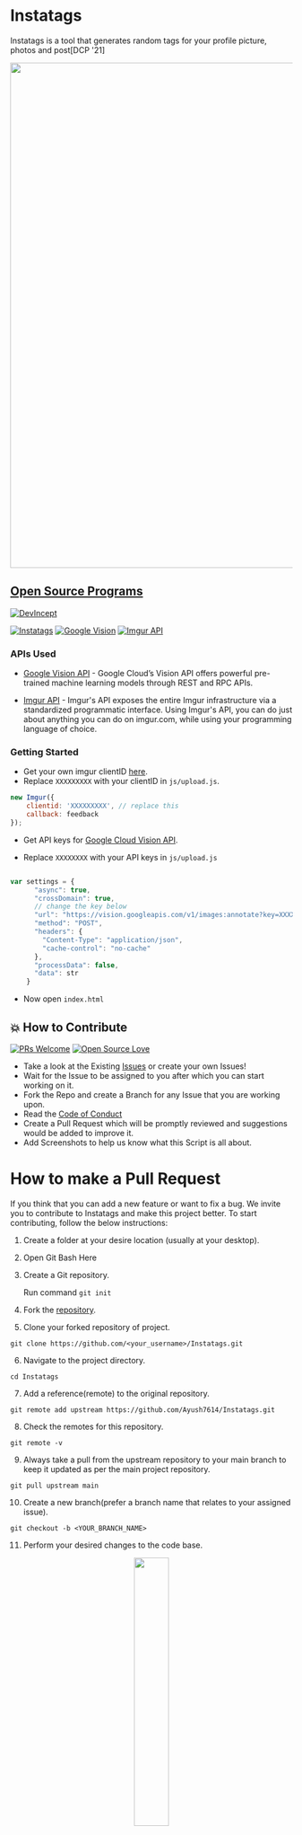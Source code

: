 # Instatags

Instatags is a tool that generates random tags for your profile picture, photos and post[DCP '21]

 <p align="center">
    <a href="https://github.com/Ayush7614"><img src="https://github.com/Ayush7614/Instatags/blob/master/instatags.png" width=1000px, height=900px 
 </a> 
</p>

## Open Source Programs 
<img src="https://github.com/Ayush7614/Instatags/blob/master/devincept.gif" alt="DevIncept" />

[![Instatags](https://img.shields.io/badge/Instatags-dodgerblue.svg?style=flat&logo=instagram&logoColor=white)](https://github.com/Ayush7614/Instatags) [![Google Vision](https://img.shields.io/badge/Vision-API-critical.svg?style=flat&logo=google&logoColor=white)](https://cloud.google.com/vision/docs/quickstart) [![Imgur API](https://img.shields.io/badge/Imgur-API-critical.svg?style=flat&logo=highly&logoColor=white)](https://api.imgur.com/)


### APIs Used

- [Google Vision API](https://cloud.google.com/vision/docs/quickstart) - Google Cloud’s Vision API offers powerful pre-trained machine learning models through REST and RPC APIs.

- [Imgur API](https://api.imgur.com/) - Imgur's API exposes the entire Imgur infrastructure via a standardized programmatic interface. Using Imgur's API, you can do just about anything you can do on imgur.com, while using your programming language of choice.

### Getting Started

- Get your own imgur clientID [here](https://api.imgur.com/endpoints/image).
- Replace `XXXXXXXXX` with your clientID in `js/upload.js`.

```javascript
new Imgur({ 
    clientid: 'XXXXXXXXX', // replace this 
    callback: feedback 
});
```
- Get API keys for [Google Cloud Vision API](https://cloud.google.com/vision/docs/quickstart).

- Replace `XXXXXXXX` with your API keys in `js/upload.js`
```javascript

var settings = {
      "async": true,
      "crossDomain": true,
      // change the key below
      "url": "https://vision.googleapis.com/v1/images:annotate?key=XXXXXXXXXXXXXXXXXXX",
      "method": "POST",
      "headers": {
        "Content-Type": "application/json",
        "cache-control": "no-cache"
      },
      "processData": false,
      "data": str
    }

```

- Now open `index.html`
 
 

## 💥 How to Contribute

[![PRs Welcome](https://img.shields.io/badge/PRs-welcome-brightgreen.svg?style=flat-square)](http://makeapullrequest.com)
[![Open Source Love](https://badges.frapsoft.com/os/v1/open-source.png?v=103)](https://github.com/ellerbrock/open-source-badges/)

- Take a look at the Existing [Issues](https://github.com/Ayush7614/Instatags.git) or create your own Issues!
- Wait for the Issue to be assigned to you after which you can start working on it.
- Fork the Repo and create a Branch for any Issue that you are working upon.
- Read the [Code of Conduct](https://github.com/Ayush7614/Instatags.git)
- Create a Pull Request which will be promptly reviewed and suggestions would be added to improve it.
- Add Screenshots to help us know what this Script is all about.

# How to make a Pull Request

If you think that you can add a new feature or want to fix a bug. We invite you to contribute to Instatags and make this project better. To start contributing, follow the below instructions:

1. Create a folder at your desire location (usually at your desktop).

2. Open Git Bash Here

3. Create a Git repository.

   Run command `git init`

4. Fork the [repository](https://github.com/Ayush7614/Instatags).

5. Clone your forked repository of project.

```git clone
git clone https://github.com/<your_username>/Instatags.git
```

6. Navigate to the project directory.

```
cd Instatags
```

7. Add a reference(remote) to the original repository.

```
git remote add upstream https://github.com/Ayush7614/Instatags.git
```

8. Check the remotes for this repository.

```
git remote -v
```

9. Always take a pull from the upstream repository to your main branch to keep it updated as per the main project repository.

```
git pull upstream main
```

10. Create a new branch(prefer a branch name that relates to your assigned issue).

```
git checkout -b <YOUR_BRANCH_NAME>
```

11. Perform your desired changes to the code base.

<p align="center"><img width=35% src="https://media2.giphy.com/media/L1R1tvI9svkIWwpVYr/giphy.gif?cid=ecf05e47pzi2rpig0vc8pjusra8hiai1b91zgiywvbubu9vu&rid=giphy.gif"></p>

12. Check your changes.

```
git status
```

```
git  diff
```

13. Stage your changes.

```
git add . <\files_that_you_made_changes>
```

14. Commit your changes.

```
git commit -m "relavant message"
```

15. Push the committed changes in your feature branch to your remote repository.

```
git push -u origin <your_branch_name>
```

16. To create a pull request, click on `compare and pull requests`.

17. Add appropriate title and description to your PR explaining your changes.

18. Click on `Create pull request`.

<p align="center"><img src="https://media.tenor.com/images/b562ddcfb131e962f9dfa01bd32a30d1/tenor.gif" width=30%></p>

Congratulations🎉, you have made a PR to the Instatags.
Wait for your submission to be accepted and your PR to be merged by a maintainer.

---

## Open Source Programs we have been associated with:

<p align="center">
<a href="https://devincept.tech/" ><img src="https://user-images.githubusercontent.com/56088741/123548852-1ef59d00-d784-11eb-8e39-255e0c3e97d5.gif" width="35%" ></a>

</p>
 
---
 
## Project Maintainers

## 🌟 Contributors:

Thanks to these wonderful people ✨✨:

<table>
	<tr>
		 <td>
  <a href="https://github.com/Ayush7614/Instatags/graphs/contributors">
  <img src="https://contrib.rocks/image?repo=Ayush7614/Instatags" />
  </a>
		</td>
	</tr>
</table>
